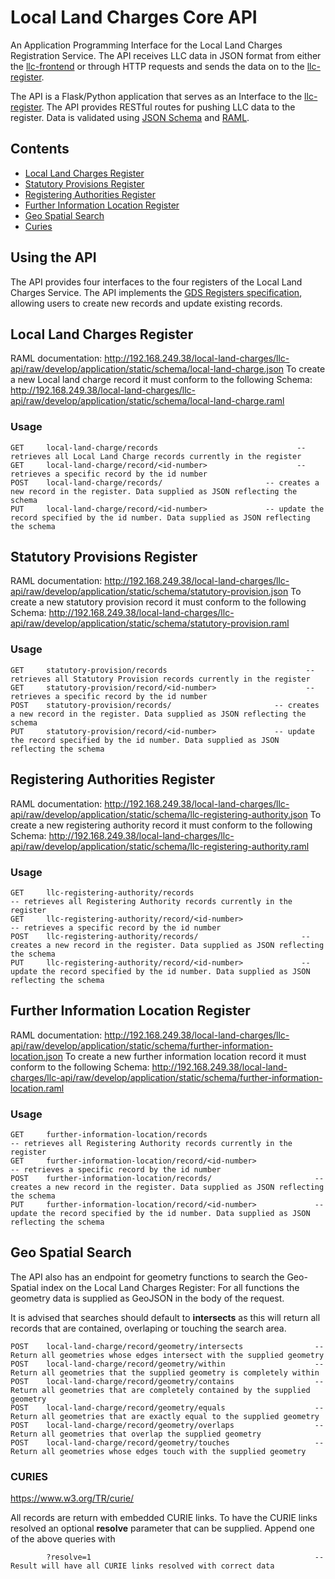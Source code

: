 # Local Land Charges Core API

An Application Programming Interface for the Local Land Charges Registration Service. The API receives LLC data in JSON format from either the [llc-frontend]() or through HTTP requests and sends the data on to the [llc-register]().

The API is a Flask/Python application that serves as an Interface to the [llc-register](). The API provides RESTful routes for pushing LLC data to the register.
Data is validated using [JSON Schema](http://json-schema.org) and [RAML](http://raml.org).

## Contents
- [Local Land Charges Register](#local-land-charges-register)
- [Statutory Provisions Register](#statutory-provisions-register)
- [Registering Authorities Register](#registering-authorities-register)
- [Further Information Location Register](#further-information-location-register)
- [Geo Spatial Search](#geo-spatial-search)
- [Curies](#curies)


## Using the API

The API provides four interfaces to the four registers of the Local Land Charges Service. The API implements the [GDS Registers specification](https://openregister.github.io/specification), allowing users to create new records and update existing records.

## Local Land Charges Register

RAML documentation: http://192.168.249.38/local-land-charges/llc-api/raw/develop/application/static/schema/local-land-charge.json
To create a new Local land charge record it must conform to the following Schema: http://192.168.249.38/local-land-charges/llc-api/raw/develop/application/static/schema/local-land-charge.raml

### Usage

```
GET     local-land-charge/records                               -- retrieves all Local Land Charge records currently in the register
GET     local-land-charge/record/<id-number>                    -- retrieves a specific record by the id number
POST    local-land-charge/records/                       -- creates a new record in the register. Data supplied as JSON reflecting the schema
PUT     local-land-charge/record/<id-number>             -- update the record specified by the id number. Data supplied as JSON reflecting the schema
```


## Statutory Provisions Register

RAML documentation: http://192.168.249.38/local-land-charges/llc-api/raw/develop/application/static/schema/statutory-provision.json
To create a new statutory provision record it must conform to the following Schema: http://192.168.249.38/local-land-charges/llc-api/raw/develop/application/static/schema/statutory-provision.raml

### Usage

```
GET     statutory-provision/records                               -- retrieves all Statutory Provision records currently in the register
GET     statutory-provision/record/<id-number>                    -- retrieves a specific record by the id number
POST    statutory-provision/records/                       -- creates a new record in the register. Data supplied as JSON reflecting the schema
PUT     statutory-provision/record/<id-number>             -- update the record specified by the id number. Data supplied as JSON reflecting the schema
```


## Registering Authorities Register

RAML documentation: http://192.168.249.38/local-land-charges/llc-api/raw/develop/application/static/schema/llc-registering-authority.json
To create a new registering authority record it must conform to the following Schema: http://192.168.249.38/local-land-charges/llc-api/raw/develop/application/static/schema/llc-registering-authority.raml

### Usage

```
GET     llc-registering-authority/records                               -- retrieves all Registering Authority records currently in the register
GET     llc-registering-authority/record/<id-number>                    -- retrieves a specific record by the id number
POST    llc-registering-authority/records/                       -- creates a new record in the register. Data supplied as JSON reflecting the schema
PUT     llc-registering-authority/record/<id-number>             -- update the record specified by the id number. Data supplied as JSON reflecting the schema
```


## Further Information Location Register

RAML documentation: http://192.168.249.38/local-land-charges/llc-api/raw/develop/application/static/schema/further-information-location.json
To create a new further information location record it must conform to the following Schema: http://192.168.249.38/local-land-charges/llc-api/raw/develop/application/static/schema/further-information-location.raml

### Usage

```
GET     further-information-location/records                               -- retrieves all Registering Authority records currently in the register
GET     further-information-location/record/<id-number>                    -- retrieves a specific record by the id number
POST    further-information-location/records/                       -- creates a new record in the register. Data supplied as JSON reflecting the schema
PUT     further-information-location/record/<id-number>             -- update the record specified by the id number. Data supplied as JSON reflecting the schema
```


## Geo Spatial Search

The API also has an endpoint for geometry functions to search the Geo-Spatial index on the Local Land Charges Register:
For all functions the geometry data is supplied as GeoJSON in the body of the request.

It is advised that searches should default to **intersects** as this will return all records that are contained, overlaping or touching the search area.

```
POST    local-land-charge/record/geometry/intersects                -- Return all geometries whose edges intersect with the supplied geometry
POST    local-land-charge/record/geometry/within                    -- Return all geometries that the supplied geometry is completely within
POST    local-land-charge/record/geometry/contains                  -- Return all geometries that are completely contained by the supplied geometry
POST    local-land-charge/record/geometry/equals                    -- Return all geometries that are exactly equal to the supplied geometry
POST    local-land-charge/record/geometry/overlaps                  -- Return all geometries that overlap the supplied geometry
POST    local-land-charge/record/geometry/touches                   -- Return all geometries whose edges touch with the supplied geometry
```



### CURIES

https://www.w3.org/TR/curie/

All records are return with embedded CURIE links. To have the CURIE links resolved an optional **resolve** parameter that can be supplied.
Append one of the above queries with

```
        ?resolve=1                                                  -- Result will have all CURIE links resolved with correct data

```
